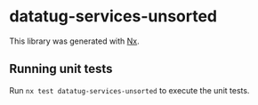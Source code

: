 # datatug-services-unsorted

This library was generated with [Nx](https://nx.dev).

## Running unit tests

Run `nx test datatug-services-unsorted` to execute the unit tests.
